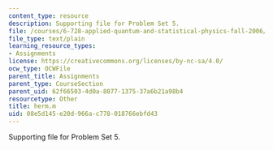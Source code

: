 ```yaml
---
content_type: resource
description: Supporting file for Problem Set 5.
file: /courses/6-728-applied-quantum-and-statistical-physics-fall-2006/08e5d145e20d966ac778018766ebfd43_herm.m
file_type: text/plain
learning_resource_types:
- Assignments
license: https://creativecommons.org/licenses/by-nc-sa/4.0/
ocw_type: OCWFile
parent_title: Assignments
parent_type: CourseSection
parent_uid: 62f66503-4d0a-8077-1375-37a6b21a98b4
resourcetype: Other
title: herm.m
uid: 08e5d145-e20d-966a-c778-018766ebfd43
---
```

Supporting file for Problem Set 5.